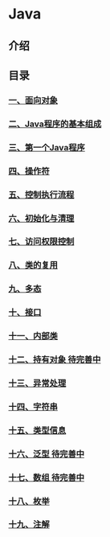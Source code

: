 # Java
## 介绍 
## 目录

### [一、面向对象](面向对象.md)
### [二、Java程序的基本组成](Java程序的基本组成部分___一切皆对象.md)
### [三、第一个Java程序](src/firstJavaProgram/src/com/tlxxm/first/HelloWorld.java)
### [四、操作符](操作符.md)
### [五、控制执行流程](控制执行流程.md)
### [六、初始化与清理](初始化与清理.md)
### [七、访问权限控制](访问权限控制.md)
### [八、类的复用](类的复用.md)
### [九、多态](多态.md)
### [十、接口](接口.md)
### [十一、内部类](内部类.md)
### [十二、持有对象 待完善中](持有对象.md)
### [十三、异常处理](异常处理.md)
### [十四、字符串](字符串.md)
### [十五、类型信息](类型信息.md)
### [十六、泛型 待完善中](泛型.md)
### [十七、数组 待完善中](数组.md)
### [十八、枚举](枚举.md)
### [十九、注解](注解.md)

